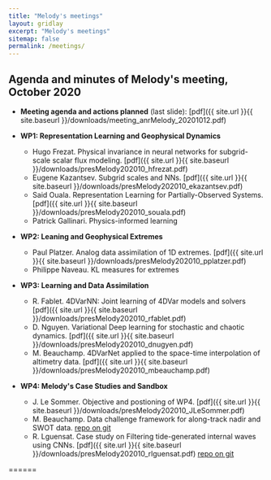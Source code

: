 ```yaml
---
title: "Melody's meetings"
layout: gridlay
excerpt: "Melody's meetings"
sitemap: false
permalink: /meetings/
---
```



## **Agenda and minutes of Melody's meeting, October 2020** 
- **Meeting agenda and actions planned** (last slide): [pdf]({{ site.url }}{{ site.baseurl }}/downloads/meeting_anrMelody_20201012.pdf)

- **WP1: Representation Learning and Geophysical Dynamics**
  * Hugo Frezat.  Physical invariance in neural networks for subgrid-scale scalar flux modeling. [pdf]({{ site.url }}{{ site.baseurl }}/downloads/presMelody202010_hfrezat.pdf)
  * Eugene Kazantsev. Subgrid scales and NNs. [pdf]({{ site.url }}{{ site.baseurl }}/downloads/presMelody202010_ekazantsev.pdf)
  * Said Ouala. Representation Learning for Partially-Observed Systems. [pdf]({{ site.url }}{{ site.baseurl }}/downloads/presMelody202010_souala.pdf)
  * Patrick Gallinari. Physics-informed learning 
  
- **WP2: Leaning and Geophysical Extremes**
  + Paul Platzer. Analog data assimilation of 1D extremes. [pdf]({{ site.url }}{{ site.baseurl }}/downloads/presMelody202010_pplatzer.pdf)
  + Philippe Naveau. KL measures for extremes
- **WP3: Learning and Data Assimilation**
  + R. Fablet. 4DVarNN: Joint learning of 4DVar models and solvers [pdf]({{ site.url }}{{ site.baseurl }}/downloads/presMelody202010_rfablet.pdf)
  + D. Nguyen. Variational Deep learning for stochastic and chaotic dynamics. [pdf]({{ site.url }}{{ site.baseurl }}/downloads/presMelody202010_dnugyen.pdf)
  + M. Beauchamp. 4DVarNet applied to the space-time interpolation of altimetry data. [pdf]({{ site.url }}{{ site.baseurl }}/downloads/presMelody202010_mbeauchamp.pdf)
- **WP4: Melody's Case Studies and Sandbox**
  + J. Le Sommer. Objective and postioning of WP4. [pdf]({{ site.url }}{{ site.baseurl }}/downloads/presMelody202010_JLeSommer.pdf)
  + M. Beauchamp. Data challenge framework for along-track nadir and SWOT data. [repo on git](https://github.com/CIA-Oceanix/2020a_IMT_SSH_mapping_NATL60)
  + R. Lguensat. Case study on Filtering tide-generated internal waves using CNNs. [pdf]({{ site.url }}{{ site.baseurl }}/downloads/presMelody202010_rlguensat.pdf) [repo on git](https://github.com/CIA-Oceanix/DetideNet)

======

